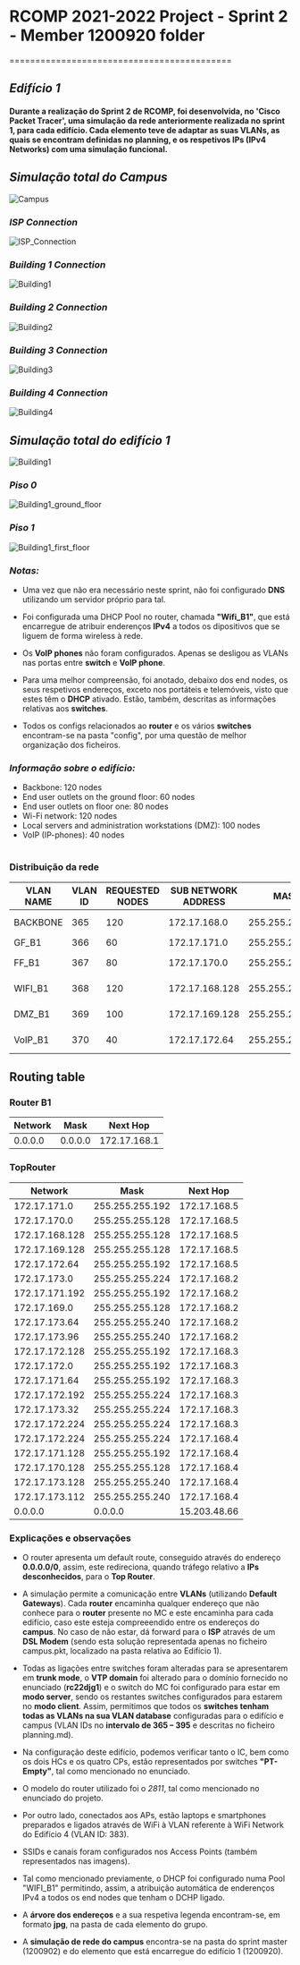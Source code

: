 # RCOMP 2021-2022 Project - Sprint 2 - Member 1200920 folder
===========================================

## ***Edifício 1***

#### Durante a realização do Sprint 2 de RCOMP, foi desenvolvida, no 'Cisco Packet Tracer', uma simulação da rede anteriormente realizada no sprint 1, para cada edifício. Cada elemento teve de adaptar as suas VLANs, as quais se encontram definidas no planning, e os respetivos IPs (IPv4 Networks) com uma simulação funcional.

###

## *Simulação total do Campus*

![Campus](Backbone.png)

### *ISP Connection*

![ISP_Connection](Backbone_ISP.png)

### *Building 1 Connection*

![Building1](Backbone_building1.png)

### *Building 2 Connection*

![Building2](Backbone_building2.png)

### *Building 3 Connection*

![Building3](Backbone_building3.png)

### *Building 4 Connection*

![Building4](Backbone_building4.png)


## *Simulação total do edifício 1*

![Building1](Building1.png)

### *Piso 0*

![Building1_ground_floor](Building1_ground_floor.png)

### *Piso 1*

![Building1_first_floor](Building1_first_floor.png)


### *Notas:*

* Uma vez que não era necessário neste sprint, não foi configurado **DNS** utilizando um servidor próprio para tal.

* Foi configurada uma DHCP Pool no router, chamada **"Wifi_B1"**, que está encarregue de atribuir enderenços **IPv4** a todos os dipositivos que se liguem de forma wireless à rede.

* Os **VoIP phones** não foram configurados. Apenas se desligou as VLANs nas portas entre **switch** e **VoIP phone**.

* Para uma melhor compreensão, foi anotado, debaixo dos end nodes, os seus respetivos endereços, exceto nos portáteis e telemóveis, visto que estes têm o **DHCP** ativado. Estão, também, descritas as informações relativas aos **switches**.

* Todos os configs relacionados ao **router** e os vários **switches** encontram-se na pasta "config", por uma questão de melhor organização dos ficheiros.


### *Informação sobre o edifício:*

- Backbone: 120 nodes
- End user outlets on the ground floor: 60 nodes
- End user outlets on floor one: 80 nodes
- Wi-Fi network: 120 nodes
- Local servers and administration workstations (DMZ): 100 nodes
- VoIP (IP-phones): 40 nodes

#

### Distribuição da rede

| VLAN NAME | VLAN ID | REQUESTED NODES | SUB NETWORK ADDRESS | MASK            | ADDRESS RANGE      | NETWORK ADDRESS | BROADCAST ADDRESS | FIRST VALID NODE ADDRESS | LAST VALID NODE ADDRESS |
|-----------|---------|-----------------|---------------------|-----------------|--------------------|-----------------|-------------------|--------------------------|-------------------------|
| BACKBONE  | 365     | 120             | 172.17.168.0        | 255.255.255.128 | 172.17.168.0-127   | 172.17.168.0    | 172.17.168.127    | 172.17.168.1             | 172.17.168.127          |
| GF_B1     | 366     | 60              | 172.17.171.0        | 255.255.255.192 | 172.17.171.0-63    | 172.17.171.0    | 172.17.171.63     | 172.17.171.1             | 172.17.171.63           |
| FF_B1     | 367     | 80              | 172.17.170.0        | 255.255.255.128 | 172.17.170.0-127   | 172.17.170.0    | 172.17.170.127    | 172.17.170.1             | 172.17.170.127          |
| WIFI_B1   | 368     | 120             | 172.17.168.128      | 255.255.255.128 | 172.17.168.128-255 | 172.17.168.128  | 172.17.168.255    | 172.17.168.129           | 172.17.168.255          |
| DMZ_B1    | 369     | 100             | 172.17.169.128      | 255.255.255.128 | 172.17.169.128-255 | 172.17.169.128  | 172.17.169.255    | 172.17.169.129           | 172.17.169.255          |
| VoIP_B1   | 370     | 40              | 172.17.172.64       | 255.255.255.128 | 172.17.172.64-127  | 172.17.172.64   | 172.17.172.127    | 172.17.172.65            | 172.17.172.127          |


## Routing table

### Router B1
| Network        | Mask            | Next Hop       |
|----------------|-----------------|----------------|
| 0.0.0.0        | 0.0.0.0         | 172.17.168.1   |


### TopRouter
| Network        | Mask             | Next Hop     |
|----------------|------------------|--------------|
| 172.17.171.0   | 255.255.255.192  | 172.17.168.5 |
| 172.17.170.0   | 255.255.255.128  | 172.17.168.5 |
| 172.17.168.128 | 255.255.255.128  | 172.17.168.5 |
| 172.17.169.128 | 255.255.255.128  | 172.17.168.5 |
| 172.17.172.64  | 255.255.255.192  | 172.17.168.5 |
| 172.17.173.0   | 255.255.255.224  | 172.17.168.2 |
| 172.17.171.192 | 255.255.255.192  | 172.17.168.2 |
| 172.17.169.0   | 255.255.255.128  | 172.17.168.2 |
| 172.17.173.64  | 255.255.255.240  | 172.17.168.2 |
| 172.17.173.96  | 255.255.255.240  | 172.17.168.2 |
| 172.17.172.128 | 255.255.255.192  | 172.17.168.3 |
| 172.17.172.0   | 255.255.255.192  | 172.17.168.3 |
| 172.17.171.64  | 255.255.255.192  | 172.17.168.3 |
| 172.17.172.192 | 255.255.255.224  | 172.17.168.3 |
| 172.17.173.32  | 255.255.255.224  | 172.17.168.3 |
| 172.17.172.224 | 255.255.255.224  | 172.17.168.3 |
| 172.17.172.224 | 255.255.255.224  | 172.17.168.4 |
| 172.17.171.128 | 255.255.255.192  | 172.17.168.4 |
| 172.17.170.128 | 255.255.255.128  | 172.17.168.4 |
| 172.17.173.128 | 255.255.255.240  | 172.17.168.4 |
| 172.17.173.112 | 255.255.255.240  | 172.17.168.4 |
| 0.0.0.0        | 0.0.0.0          | 15.203.48.66 |

###

### Explicações e observações

* O router apresenta um default route, conseguido através do endereço **0.0.0.0/0**, assim, este redireciona, quando tráfego relativo a **IPs desconhecidos**, para o **Top Router**.


* A simulação permite a comunicação entre **VLANs** (utilizando **Default Gateways**). Cada **router** encaminha qualquer endereço que não conhece para o **router** presente no MC e este encaminha para cada edifício, caso este esteja compreeendido entre os endereços do **campus**. No caso de não estar, dá forward para o **ISP** através de um **DSL Modem** (sendo esta solução representada apenas no ficheiro campus.pkt, localizado na pasta relativa ao Edifício 1).


* Todas as ligações entre switches foram alteradas para se apresentarem em **trunk mode**, o **VTP domain** foi alterado para o domínio fornecido no enunciado (**rc22djg1**) e o switch do MC foi configurado para estar em **modo server**, sendo os restantes switches configurados para estarem no **modo client**. Assim, permitimos que todos os **switches tenham todas as VLANs na sua VLAN database** configuradas para o edifício e campus (VLAN IDs no **intervalo de 365 – 395** e descritas no ficheiro planning.md).


* Na configuração deste edifício, podemos verificar tanto o IC, bem como os dois HCs e os quatro CPs, estão representados por switches **"PT-Empty"**, tal como mencionado no enunciado.


* O modelo do router utilizado foi o *2811*, tal como mencionado no enunciado do projeto.


* Por outro lado, conectados aos APs, estão laptops e smartphones preparados e ligados através de WiFi à VLAN referente à WiFi Network do Edifício 4 (VLAN ID: 383).


* SSIDs e canais foram configurados nos Access Points (também representados nas imagens).


* Tal como mencionado previamente, o DHCP foi configurado numa Pool "WIFI_B1" permitindo, assim, a atribuição automática de enderenços IPv4 a todos os end nodes que tenham o DCHP ligado.


* A **árvore dos endereços** e a sua respetiva legenda encontram-se, em formato **jpg**, na pasta de cada elemento do grupo.


* A **simulação de rede do campus** encontra-se na pasta do sprint master (1200902) e do elemento que está encarregue do edifício 1 (1200920).
